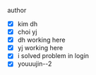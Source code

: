 author
- [x] kim dh
- [x] choi yj
- [x] dh working here
- [x] yj working here
- [x] i solved problem in login
- [x] youuujin--2